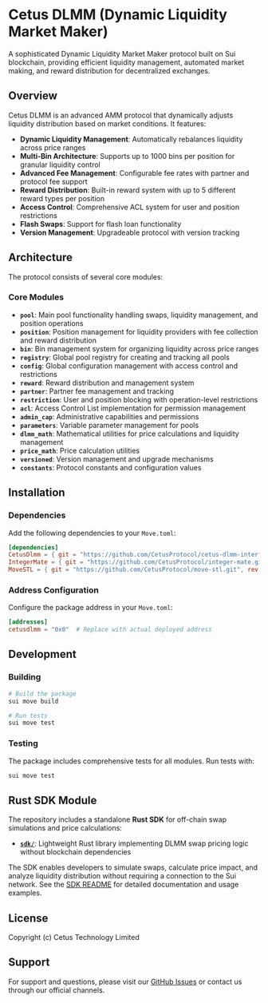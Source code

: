 # Cetus DLMM (Dynamic Liquidity Market Maker)

A sophisticated Dynamic Liquidity Market Maker protocol built on Sui blockchain, providing efficient liquidity management, automated market making, and reward distribution for decentralized exchanges.

## Overview

Cetus DLMM is an advanced AMM protocol that dynamically adjusts liquidity distribution based on market conditions. It features:

- **Dynamic Liquidity Management**: Automatically rebalances liquidity across price ranges
- **Multi-Bin Architecture**: Supports up to 1000 bins per position for granular liquidity control
- **Advanced Fee Management**: Configurable fee rates with partner and protocol fee support
- **Reward Distribution**: Built-in reward system with up to 5 different reward types per position
- **Access Control**: Comprehensive ACL system for user and position restrictions
- **Flash Swaps**: Support for flash loan functionality
- **Version Management**: Upgradeable protocol with version tracking

## Architecture

The protocol consists of several core modules:

### Core Modules

- **`pool`**: Main pool functionality handling swaps, liquidity management, and position operations
- **`position`**: Position management for liquidity providers with fee collection and reward distribution
- **`bin`**: Bin management system for organizing liquidity across price ranges
- **`registry`**: Global pool registry for creating and tracking all pools
- **`config`**: Global configuration management with access control and restrictions
- **`reward`**: Reward distribution and management system
- **`partner`**: Partner fee management and tracking
- **`restriction`**: User and position blocking with operation-level restrictions
- **`acl`**: Access Control List implementation for permission management
- **`admin_cap`**: Administrative capabilities and permissions
- **`parameters`**: Variable parameter management for pools
- **`dlmm_math`**: Mathematical utilities for price calculations and liquidity management
- **`price_math`**: Price calculation utilities
- **`versioned`**: Version management and upgrade mechanisms
- **`constants`**: Protocol constants and configuration values

## Installation

### Dependencies

Add the following dependencies to your `Move.toml`:

```toml
[dependencies]
CetusDlmm = { git = "https://github.com/CetusProtocol/cetus-dlmm-interface.git", rev = "main" }
IntegerMate = { git = "https://github.com/CetusProtocol/integer-mate.git", rev = "mainnet-v1.3.0", override = true }
MoveSTL = { git = "https://github.com/CetusProtocol/move-stl.git", rev = "mainnet-v1.3.0", override = true }
```

### Address Configuration

Configure the package address in your `Move.toml`:

```toml
[addresses]
cetusdlmm = "0x0"  # Replace with actual deployed address
```

## Development

### Building

```bash
# Build the package
sui move build

# Run tests
sui move test
```

### Testing

The package includes comprehensive tests for all modules. Run tests with:

```bash
sui move test
```

## Rust SDK Module

The repository includes a standalone **Rust SDK** for off-chain swap simulations and price calculations:

- **[`sdk/`](./sdk/README.md)**: Lightweight Rust library implementing DLMM swap pricing logic without blockchain dependencies

The SDK enables developers to simulate swaps, calculate price impact, and analyze liquidity distribution without requiring a connection to the Sui network. See the [SDK README](./sdk/README.md) for detailed documentation and usage examples.



## License

Copyright (c) Cetus Technology Limited

## Support

For support and questions, please visit our [GitHub Issues](https://github.com/CetusProtocol/cetus-dlmm-interface/issues) or contact us through our official channels.
